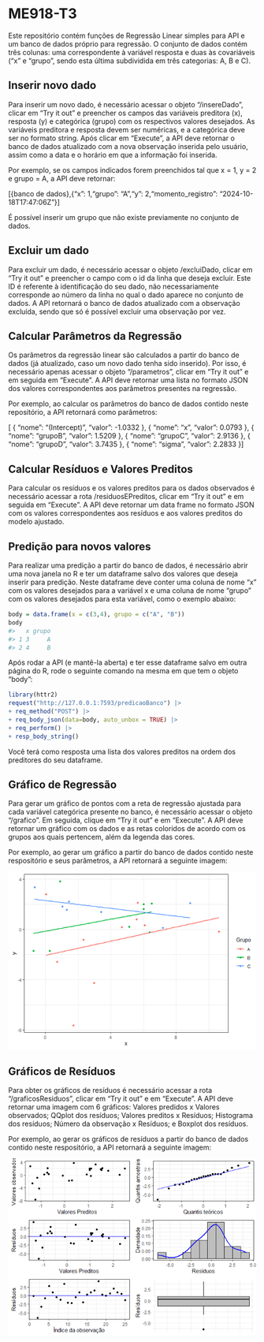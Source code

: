 
# ME918-T3

Este repositório contém funções de Regressão Linear simples para API e
um banco de dados próprio para regressão. O conjunto de dados contém
três colunas: uma correspondente à variável resposta e duas às
covariáveis (“x” e “grupo”, sendo esta última subdividida em três
categorias: A, B e C).

## Inserir novo dado

Para inserir um novo dado, é necessário acessar o objeto “/insereDado”,
clicar em “Try it out” e preencher os campos das variáveis preditora
(x), resposta (y) e categórica (grupo) com os respectivos valores
desejados. As variáveis preditora e resposta devem ser numéricas, e a
categórica deve ser no formato string. Após clicar em “Execute”, a API
deve retornar o banco de dados atualizado com a nova observação inserida
pelo usuário, assim como a data e o horário em que a informação foi
inserida.

Por exemplo, se os campos indicados forem preenchidos tal que x = 1, y =
2 e grupo = A, a API deve retornar:

\[{banco de dados},{“x”: 1,“grupo”: “A”,“y”: 2,“momento_registro”:
“2024-10-18T17:47:06Z”}\]

É possível inserir um grupo que não existe previamente no conjunto de
dados.

## Excluir um dado

Para excluir um dado, é necessário acessar o objeto /excluiDado, clicar
em “Try it out” e preencher o campo com o id da linha que deseja
excluir. Este ID é referente à identificação do seu dado, não
necessariamente corresponde ao número da linha no qual o dado aparece no
conjunto de dados. A API retornará o banco de dados atualizado com a
observação excluída, sendo que só é possível excluir uma observação por
vez.

## Calcular Parâmetros da Regressão

Os parâmetros da regressão linear são calculados a partir do banco de
dados (já atualizado, caso um novo dado tenha sido inserido). Por isso,
é necessário apenas acessar o objeto “/parametros”, clicar em “Try it
out” e em seguida em “Execute”. A API deve retornar uma lista no formato
JSON dos valores correspondentes aos parâmetros presentes na regressão.

Por exemplo, ao calcular os parâmetros do banco de dados contido neste
repositório, a API retornará como parâmetros:

\[ { “nome”: “(Intercept)”, “valor”: -1.0332 }, { “nome”: “x”, “valor”:
0.0793 }, { “nome”: “grupoB”, “valor”: 1.5209 }, { “nome”: “grupoC”,
“valor”: 2.9136 }, { “nome”: “grupoD”, “valor”: 3.7435 }, { “nome”:
“sigma”, “valor”: 2.2833 }\]

## Calcular Resíduos e Valores Preditos

Para calcular os resíduos e os valores preditos para os dados observados
é necessário acessar a rota /residuosEPreditos, clicar em “Try it out” e
em seguida em “Execute”. A API deve retornar um data frame no formato
JSON com os valores correspondentes aos resíduos e aos valores preditos
do modelo ajustado.

## Predição para novos valores

Para realizar uma predição a partir do banco de dados, é necessário
abrir uma nova janela no R e ter um dataframe salvo dos valores que
deseja inserir para predição. Neste dataframe deve conter uma coluna de
nome “x” com os valores desejados para a variável x e uma coluna de nome
“grupo” com os valores desejados para esta variável, como o exemplo
abaixo:

``` r
body = data.frame(x = c(3,4), grupo = c("A", "B"))
body
#>   x grupo
#> 1 3     A
#> 2 4     B
```

Após rodar a API (e mantê-la aberta) e ter esse dataframe salvo em outra
página do R, rode o seguinte comando na mesma em que tem o objeto
“body”:

``` r
library(httr2)
request("http://127.0.0.1:7593/predicaoBanco") |>
+ req_method("POST") |>
+ req_body_json(data=body, auto_unbox = TRUE) |>
+ req_perform() |>
+ resp_body_string()
```

Você terá como resposta uma lista dos valores preditos na ordem dos
preditores do seu dataframe.

## Gráfico de Regressão

Para gerar um gráfico de pontos com a reta de regressão ajustada para
cada variável categórica presente no banco, é necessário acessar o
objeto “/grafico”. Em seguida, clique em “Try it out” e em “Execute”. A
API deve retornar um gráfico com os dados e as retas coloridos de acordo
com os grupos aos quais pertencem, além da legenda das cores.

Por exemplo, ao gerar um gráfico a partir do banco de dados contido
neste respositório e seus parâmetros, a API retornará a seguinte imagem:

![](README_files/figure-gfm/unnamed-chunk-5-1.png)<!-- -->

## Gráficos de Resíduos

Para obter os gráficos de resíduos é necessário acessar a rota
“/graficosResiduos”, clicar em “Try it out” e em “Execute”. A API deve
retornar uma imagem com 6 gráficos: Valores predidos x Valores
observados; QQplot dos resíduos; Valores preditos x Resíduos; Histograma
dos resíduos; Número da observação x Resíduos; e Boxplot dos resíduos.

Por exemplo, ao gerar os gráficos de resíduos a partir do banco de dados
contido neste respositório, a API retornará a seguinte imagem:

![](README_files/figure-gfm/unnamed-chunk-6-1.png)<!-- -->
